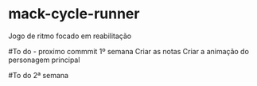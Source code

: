 # mack-cycle-runner
Jogo de ritmo focado em reabilitação

#To do - proximo commmit 1º semana
Criar as notas
Criar a animação do personagem principal

#To do 2ª semana

